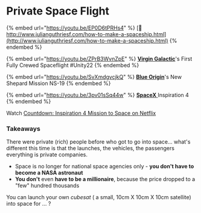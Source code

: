 # Private Space Flight

{% embed url="https://youtu.be/EP0D6tPRHs4" %}
[📗 http://www.julianguthriesf.com/how-to-make-a-spaceship.html](http://www.julianguthriesf.com/how-to-make-a-spaceship.html)
{% endembed %}

{% embed url="https://youtu.be/ZPrB3WvnZpE" %}
[**Virgin Galactic**](https://www.virgingalactic.com)'s First Fully Crewed Spaceflight #Unity22
{% endembed %}

{% embed url="https://youtu.be/SvXmdgvcjkQ" %}
[**Blue Origin**](https://www.blueorigin.com)'s New Shepard Mission NS-19
{% endembed %}

{% embed url="https://youtu.be/3pv01sSq44w" %}
[**SpaceX** ](https://www.spacex.com/updates/inspiration4/index.html)Inspiration 4
{% endembed %}

Watch [Countdown: Inspiration 4 Mission to Space on Netflix](https://www.netflix.com/title/81441273)

### Takeaways

There were private (rich) people before who got to go into space... what's different this time is that the launches, the vehicles, the passengers everything is private companies.

* Space is no longer for national space agencies only - **you don't have to become a NASA astronaut**
* **You don't** even **have to be a millionaire**, because the price dropped to a "few" hundred thousands

You can launch your own _cubesat_ ( a small, 10cm X 10cm X 10cm satellite) into space for ... ?
